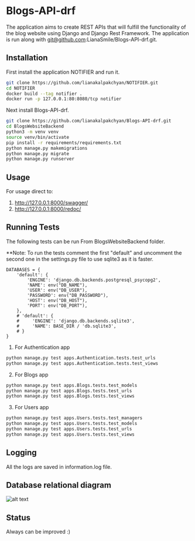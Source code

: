 
# Blogs-API-drf

The application aims to create REST APIs that will fulfill the functionality of the blog website using Django and Django Rest Framework.
The application is run along with git@github.com:LianaSmile/Blogs-API-drf.git.

## Installation

First install the application NOTIFIER and run it.

```bash
git clone https://github.com/lianakalpakchyan/NOTIFIER.git
cd NOTIFIER
docker build --tag notifier .
docker run -p 127.0.0.1:80:8080/tcp notifier
```

Next install Blogs-API-drf.

```bash
git clone https://github.com/lianakalpakchyan/Blogs-API-drf.git
cd BlogsWebsiteBackend
python3 -m venv venv
source venv/bin/activate
pip install -r requirements/requirements.txt
python manage.py makemigrations
python manage.py migrate
python manage.py runserver
```

## Usage
For usage direct to:
1. http://127.0.0.1:8000/swagger/
2. http://127.0.0.1:8000/redoc/


## Running Tests
The following tests can be run From BlogsWebsiteBackend folder.

**Note: To run the tests comment the first "default" and uncomment the second one in the settings.py file to use sqlite3 as it is faster.

```
DATABASES = {
    'default': {
        'ENGINE': 'django.db.backends.postgresql_psycopg2',
        'NAME': env("DB_NAME"),
        'USER': env("DB_USER"),
        'PASSWORD': env("DB_PASSWORD"),
        'HOST': env("DB_HOST"),
        'PORT': env("DB_PORT"),
    },
    # 'default': {
    #     'ENGINE': 'django.db.backends.sqlite3',
    #     'NAME': BASE_DIR / 'db.sqlite3',
    # }
}
```

1. For Authentication app

```bash
python manage.py test apps.Authentication.tests.test_urls 
python manage.py test apps.Authentication.tests.test_views
```

2. For Blogs app

```bash
python manage.py test apps.Blogs.tests.test_models
python manage.py test apps.Blogs.tests.test_urls
python manage.py test apps.Blogs.tests.test_views
```

3. For Users app

```bash
python manage.py test apps.Users.tests.test_managers
python manage.py test apps.Users.tests.test_models
python manage.py test apps.Users.tests.test_urls
python manage.py test apps.Users.tests.test_views
```

## Logging

All the logs are saved in information.log file.

## Database relational diagram

![alt text](blogs_database_relational_diagram.png)

## Status
Always can be improved :)

